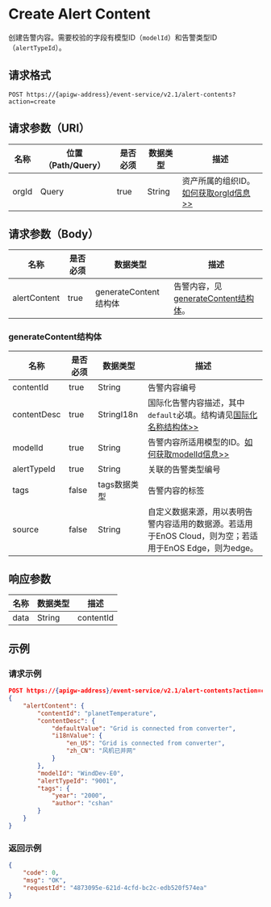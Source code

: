 # Create Alert Content

创建告警内容。需要校验的字段有模型ID（`modelId`）和告警类型ID（`alertTypeId`）。

## 请求格式

```
POST https://{apigw-address}/event-service/v2.1/alert-contents?action=create
```

## 请求参数（URI）

| 名称          | 位置（Path/Query） | 是否必须 | 数据类型 | 描述      |
|---------------|------------------|----------|-----------|--------------|
| orgId         | Query            | true     | String    | 资产所属的组织ID。[如何获取orgId信息>>](/docs/api/zh_CN/2.0.9/api_faqs#id-orgid-orgid)                |


## 请求参数（Body）
| 名称 | 是否必须 | 数据类型 | 描述 |
|------|-----------------|-----------|-------------|
| alertContent          | true    | generateContent结构体    | 告警内容，见[generateContent结构体](create_alert_content#generatecontent-generatecontent)。|

### generateContent结构体 <generatecontent>

| 名称 | 是否必须 | 数据类型 | 描述 |
|------|-----------------|-----------|-------------|
|contentId|true|String|告警内容编号|
|contentDesc|true|StringI18n| 国际化告警内容描述，其中`default`必填。结构请见[国际化名称结构体>>](/docs/api/zh_CN/2.0.9/api_faqs.html#id3)|
| modelId          | true    | String    | 告警内容所适用模型的ID。[如何获取modelId信息>>](/docs/api/zh_CN/2.0.9/api_faqs#modelid-modelid)  |
| alertTypeId        | true     | String    | 关联的告警类型编号 |
|tags|false|tags数据类型|告警内容的标签|
| source |false| String |自定义数据来源，用以表明告警内容适用的数据源。若适用于EnOS Cloud，则为空；若适用于EnOS Edge，则为edge。|


## 响应参数

| 名称  | 数据类型      | 描述               |
|-------|----------------|---------------------------|
|data|String|contentId|



## 示例

### 请求示例

```json
POST https://{apigw-address}/event-service/v2.1/alert-contents?action=create&orgId=yourOrgId
{
	"alertContent": {
		"contentId": "planetTemperature",
		"contentDesc": {
			"defaultValue": "Grid is connected from converter",
			"i18nValue": {
				"en_US": "Grid is connected from converter",
				"zh_CN": "风机已并网"
			}
		},
		"modelId": "WindDev-E0",
		"alertTypeId": "9001",
		"tags": {
			"year": "2000",
			"author": "cshan"
		}
	}
}
```

### 返回示例

```json
{
	"code": 0,
	"msg": "OK",
	"requestId": "4873095e-621d-4cfd-bc2c-edb520f574ea"
}
```
